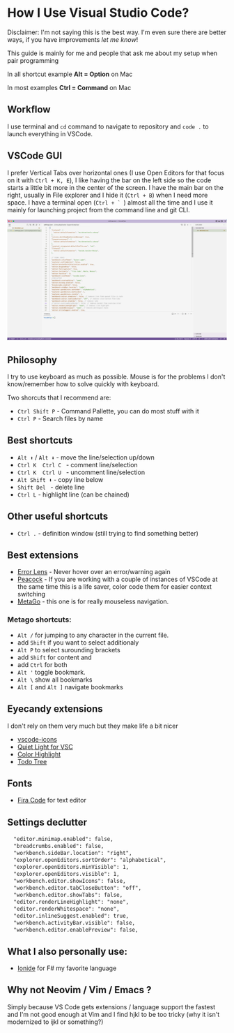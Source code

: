 # How I Use Visual Studio Code?

Disclaimer: I'm not saying this is the best way. I'm even sure there are better ways, if you have improvements *let me know*!

This guide is mainly for me and people that ask me about my setup when pair programming

In all shortcut example **Alt = Option** on Mac

In most examples **Ctrl = Command** on Mac

## Workflow

I use terminal and ```cd``` command to navigate to repository and ```code .``` to launch everything in VSCode.

## VSCode GUI

I prefer Vertical Tabs over horizontal ones (I use Open Editors for that focus on it with ```Ctrl + K, E```), I like having the bar on the left side so the code starts a little bit more in the center of the screen. I have the main bar on the right, usually in File explorer and I hide it (```Ctrl + B```) when I need more space. I have a terminal open (```Ctrl + ` ```) almost all the time and I use it mainly for launching project from the command line and git CLI.

![Screenshot](img/screenshot.png)

## Philosophy

I try to use keyboard as much as possible. Mouse is for the problems I don't know/remember how to solve quickly with keyboard.

Two shorcuts that I recommend are:
* ```Ctrl Shift P``` - Command Pallette, you can do most stuff with it
* ```Ctrl P``` - Search files by name

## Best shortcuts
* ```Alt ⬆️``` / ```Alt ⬇️``` - move the line/selection up/down
* ```Ctrl K  Ctrl C ``` - comment line/selection
* ```Ctrl K  Ctrl U ``` - uncomment line/selection
* ```Alt Shift ⬇️``` - copy line below
* ```Shift Del ``` - delete line
* ```Ctrl L``` - highlight line (can be chained)

## Other useful shortcuts

* ```Ctrl .``` - definition window (still trying to find something better)

## Best extensions

* [Error Lens](https://marketplace.visualstudio.com/items?itemName=usernamehw.errorlens) - Never hover over an error/warning again
* [Peacock](https://marketplace.visualstudio.com/items?itemName=johnpapa.vscode-peacock) - If you are working with a couple of instances of VSCode at the same time this is a life saver, color code them for easier context switching
* [MetaGo](https://marketplace.visualstudio.com/items?itemName=metaseed.metago) - this one is for really mouseless navigation. 

### Metago shortcuts: 
* ```Alt /``` for jumping to any character in the current file. 
* add ```Shift``` if you want to select additionaly 
* ```Alt P``` to select surounding brackets 
* add ```Shift``` for content and
* add ```Ctrl``` for both 
* ```Alt '``` toggle bookmark. 
* ```Alt \``` show all bookmarks
* ```Alt [``` and ```Alt ]``` navigate bookmarks 

## Eyecandy extensions 
I don't rely on them very much but they make life a bit nicer
* [vscode-icons](https://marketplace.visualstudio.com/items?itemName=vscode-icons-team.vscode-icons)
* [Quiet Light for VSC](https://marketplace.visualstudio.com/items?itemName=onecrayon.theme-quietlight-vsc)
* [Color Highlight](https://marketplace.visualstudio.com/items?itemName=naumovs.color-highlight)
* [Todo Tree](https://marketplace.visualstudio.com/items?itemName=Gruntfuggly.todo-tree)

## Fonts

* [Fira Code](https://github.com/tonsky/FiraCode) for text editor

## Settings declutter

```"workbench.startupEditor": "none",
  "editor.minimap.enabled": false,
  "breadcrumbs.enabled": false,
  "workbench.sideBar.location": "right",
  "explorer.openEditors.sortOrder": "alphabetical",
  "explorer.openEditors.minVisible": 1,
  "explorer.openEditors.visible": 1,
  "workbench.editor.showIcons": false, 
  "workbench.editor.tabCloseButton": "off",
  "workbench.editor.showTabs": false,
  "editor.renderLineHighlight": "none",
  "editor.renderWhitespace": "none",
  "editor.inlineSuggest.enabled": true,
  "workbench.activityBar.visible": false,
  "workbench.editor.enablePreview": false, 
```

## What I also personally use:

* [Ionide](https://ionide.io/) for F# my favorite language

## Why not Neovim / Vim / Emacs ?

Simply because VS Code gets extensions / language support the fastest and I'm not good enough at Vim and I find hjkl to be too tricky (why it isn't modernized to ijkl or something?)
